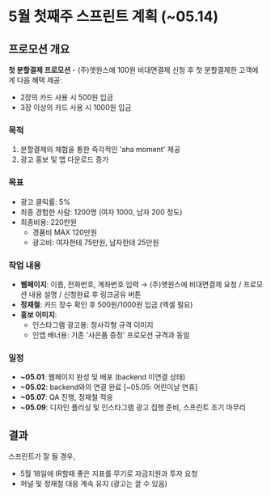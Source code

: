 # 5월 첫째주 스프린트 계획 (~05.14)

## 프로모션 개요
**첫 분할결제 프로모션** - (주)앳원스에 100원 비대면결제 신청 후 첫 분할결제한 고객에게 다음 혜택 제공:
- 2장의 카드 사용 시 500원 입금
- 3장 이상의 카드 사용 시 1000원 입금

### 목적
1. 분할결제의 체험을 통한 즉각적인 'aha moment' 제공
2. 광고 홍보 및 앱 다운로드 증가

### 목표
- 광고 클릭률: 5%
- 최종 경험한 사람: 1200명 (여자 1000, 남자 200 정도)
-  최종비용: 220만원
    - 경품비 MAX 120만원
    - 광고비: 여자한테 75만원, 남자한테 25만원

### 작업 내용
- **웹페이지**: 이름, 전화번호, 계좌번호 입력 → (주)앳원스에 비대면결제 요청 / 프로모션 내용 설명 / 신청완료 후 링크공유 버튼
- **정재철**: 카드 장수 확인 후 500원/1000원 입금 (엑셀 필요)
- **홍보 이미지**:
  - 인스타그램 광고용: 정사각형 규격 이미지
  - 인앱 배너용: 기존 '사은품 증정' 프로모션 규격과 동일

### 일정
- **~05.01**: 웹페이지 완성 및 배포 (backend 미연결 상태)
- **~05.02**: backend와의 연결 완료
[~05.05: 어린이날 연휴]
- **~05.07**: QA 진행, 정재철 적응
- **~05.09**: 디자인 폴리싱 및 인스타그램 광고 집행 준비, 스프린트 조기 마무리

## 결과
스프린트가 잘 될 경우,
- 5월 18일에 IR할때 좋은 지표를 무기로 자금지원과 투자 요청
- 퍼널 및 정재철 대응 계속 유지 (광고는 끌 수 있음)
